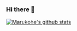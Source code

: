 ### Hi there 👋

[![Marukohe's github stats](https://github-readme-stats.vercel.app/api?username=Marukohe&show_icons=true&theme=gruvbox)](https://github.com/anuraghazra/github-readme-stats)
